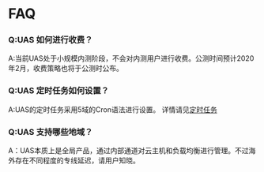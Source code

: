 # FAQ

### Q:UAS 如何进行收费？

A:当前UAS处于小规模内测阶段，不会对内测用户进行收费。公测时间预计2020年2月，收费策略也将于公测时公布。

### Q:UAS 定时任务如何设置？

A:UAS的定时任务采用5域的Cron语法进行设置。 详情请见[定时任务](http://docs.ucloud.cn/uas/guide/schedule)

### Q:UAS 支持哪些地域？

A：UAS本质上是全局产品，通过内部通道对云主机和负载均衡进行管理。不过海外存在不同程度的专线延迟，请用户知晓。

